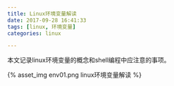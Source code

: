 ```yaml
---
title: Linux环境变量解读
date: 2017-09-28 16:41:33
tags: [linux, 环境变量]
categories: linux

---
```

本文记录linux环境变量的概念和shell编程中应注意的事项。

<!-- more -->

{% asset_img env01.png linux环境变量解读 %}
